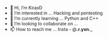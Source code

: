 - 👋 Hi, I’m KiraxD
- 👀 I’m interested in ... Hacking and pentesting
- 🌱 I’m currently learning ... Python and C++
- 💞️ I’m looking to collaborate on ...
- 📫 How to reach me ... Insta - @__.r.yxn.___

<!---
KiraxD/KiraxD is a ✨ special ✨ repository because its `README.md` (this file) appears on your GitHub profile.
You can click the Preview link to take a look at your changes.
--->
